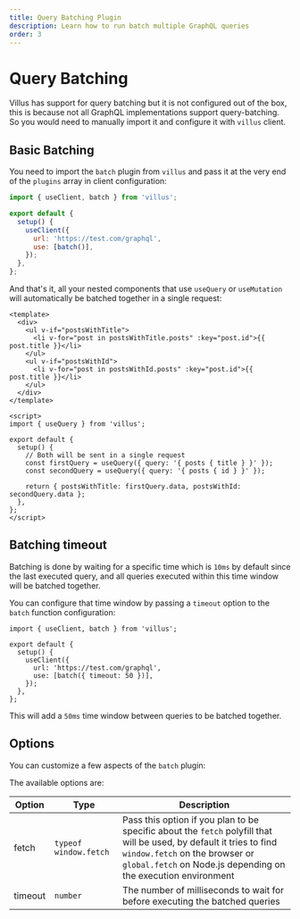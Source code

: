 ```yaml
---
title: Query Batching Plugin
description: Learn how to run batch multiple GraphQL queries
order: 3
---
```


# Query Batching

Villus has support for query batching but it is not configured out of the box, this is because not all GraphQL implementations support query-batching. So you would need to manually import it and configure it with `villus` client.

## Basic Batching

You need to import the `batch` plugin from `villus` and pass it at the very end of the `plugins` array in client configuration:

```js
import { useClient, batch } from 'villus';

export default {
  setup() {
    useClient({
      url: 'https://test.com/graphql',
      use: [batch()],
    });
  },
};
```

And that's it, all your nested components that use `useQuery` or `useMutation` will automatically be batched together in a single request:

```vue
<template>
  <div>
    <ul v-if="postsWithTitle">
      <li v-for="post in postsWithTitle.posts" :key="post.id">{{ post.title }}</li>
    </ul>
    <ul v-if="postsWithId">
      <li v-for="post in postsWithId.posts" :key="post.id">{{ post.title }}</li>
    </ul>
  </div>
</template>

<script>
import { useQuery } from 'villus';

export default {
  setup() {
    // Both will be sent in a single request
    const firstQuery = useQuery({ query: '{ posts { title } }' });
    const secondQuery = useQuery({ query: '{ posts { id } }' });

    return { postsWithTitle: firstQuery.data, postsWithId: secondQuery.data };
  },
};
</script>
```

## Batching timeout

Batching is done by waiting for a specific time which is `10ms` by default since the last executed query, and all queries executed within this time window will be batched together.

You can configure that time window by passing a `timeout` option to the `batch` function configuration:

```js{8}
import { useClient, batch } from 'villus';

export default {
  setup() {
    useClient({
      url: 'https://test.com/graphql',
      use: [batch({ timeout: 50 })],
    });
  },
};
```

This will add a `50ms` time window between queries to be batched together.

## Options

You can customize a few aspects of the `batch` plugin:

The available options are:

| Option  | Type                  | Description                                                                                                                                                                                                             |
| ------- | --------------------- | ----------------------------------------------------------------------------------------------------------------------------------------------------------------------------------------------------------------------- |
| fetch   | `typeof window.fetch` | Pass this option if you plan to be specific about the `fetch` polyfill that will be used, by default it tries to find `window.fetch` on the browser or `global.fetch` on Node.js depending on the execution environment |
| timeout | `number`              | The number of milliseconds to wait for before executing the batched queries                                                                                                                                             |
